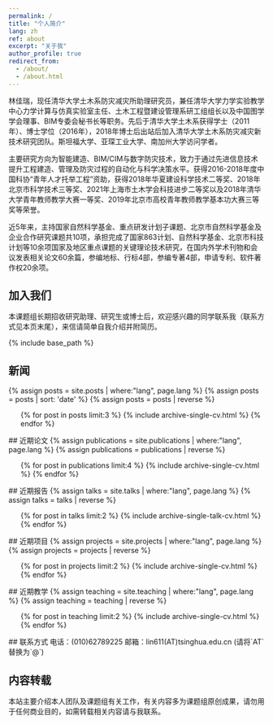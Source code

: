 ```yaml
---
permalink: /
title: "个人简介"
lang: zh
ref: about
excerpt: "关于我"
author_profile: true
redirect_from: 
  - /about/
  - /about.html
---
```


林佳瑞，现任清华大学土木系防灾减灾所助理研究员，兼任清华大学力学实验教学中心力学计算与仿真实验室主任、土木工程暨建设管理系研工组组长以及中国图学学会理事、BIM专委会秘书长等职务。先后于清华大学土木系获得学士（2011年）、博士学位（2016年），2018年博士后出站后加入清华大学土木系防灾减灾新技术研究团队。斯坦福大学、亚琛工业大学、南加州大学访问学者。

主要研究方向为智能建造、BIM/CIM与数字防灾技术，致力于通过先进信息技术提升工程建造、管理及防灾过程的自动化与科学决策水平。获得2016-2018年度中国科协“青年人才托举工程”资助，获得2018年华夏建设科学技术二等奖、2018年北京市科学技术三等奖、2021年上海市土木学会科技进步二等奖以及2018年清华大学青年教师教学大赛一等奖、2019年北京市高校青年教师教学基本功大赛三等奖等荣誉。

近5年来，主持国家自然科学基金、重点研发计划子课题、北京市自然科学基金及企业合作研究课题共10项，承担完成了国家863计划、自然科学基金、北京市科技计划等10余项国家及地区重点课题的关键理论技术研究，在国内外学术刊物和会议发表相关论文60余篇，参编地标、行标4部，参编专著4部，申请专利、软件著作权20余项。

## 加入我们
本课题组长期招收研究助理、研究生或博士后，欢迎感兴趣的同学联系我（联系方式见本页末尾），来信请简单自我介绍并附简历。

{% include base_path %}
## 新闻
{% assign posts = site.posts | where:"lang", page.lang %}
{% assign posts = posts | sort: 'date' %}
{% assign posts = posts | reverse %}
<ul>{% for post in posts limit:3 %}
  {% include archive-single-cv.html %}
{% endfor %}</ul>
## 近期论文
{% assign publications = site.publications | where:"lang", page.lang %}
{% assign publications = publications | reverse %}
<ul>{% for post in publications limit:4 %}
  {% include archive-single-cv.html %}
{% endfor %}</ul>
## 近期报告
{% assign talks = site.talks | where:"lang", page.lang %}
{% assign talks = talks | reverse %}
<ul>{% for post in talks limit:2 %}
  {% include archive-single-talk-cv.html %}
{% endfor %}</ul>
## 近期项目
{% assign projects = site.projects | where:"lang", page.lang %}
{% assign projects = projects | reverse %}
<ul>{% for post in projects limit:2 %}
  {% include archive-single-cv.html %}
{% endfor %}</ul>
## 近期教学
{% assign teaching = site.teaching | where:"lang", page.lang %}
{% assign teaching = teaching | reverse %}
<ul>{% for post in teaching limit:2 %}
  {% include archive-single-cv.html %}
{% endfor %}</ul>
## 联系方式
电话：(010)62789225
邮箱：lin611(AT)tsinghua.edu.cn (请将`AT`替换为`@`)

## 内容转载
本站主要介绍本人团队及课题组有关工作，有关内容多为课题组原创成果，请勿用于任何商业目的，如需转载相关内容请与我联系。